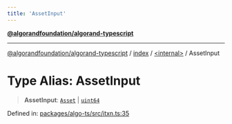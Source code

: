 ```yaml
---
title: 'AssetInput'
---
```


[**@algorandfoundation/algorand-typescript**](../../../README.md)

---

[@algorandfoundation/algorand-typescript](../../../README.md) / [index](../../README.md) / [\<internal\>](../README.md) / AssetInput

# Type Alias: AssetInput

> **AssetInput**: [`Asset`](../../type-aliases/Asset.md) \| [`uint64`](../../type-aliases/uint64.md)

Defined in: [packages/algo-ts/src/itxn.ts:35](https://github.com/algorandfoundation/puya-ts/blob/main/packages/algo-ts/src/itxn.ts#L35)
